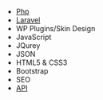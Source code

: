 - [Php](https://github.com/natilosir/ORM)
- [Laravel](https://github.com/natilosir/chat)
- WP Plugins/Skin Design
- JavaScript
- JQurey
- JSON
- HTML5 & CSS3
- Bootstrap
- SEO
- [API](https://github.com/natilosir/Telegram-Bot-SDK)
